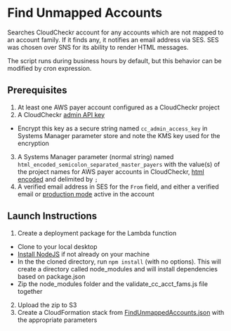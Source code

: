 # Find Unmapped Accounts

Searches CloudCheckr account for any accounts which are not mapped to an account family. If it finds any, it notifies an email address via SES. SES was chosen over SNS for its ability to render HTML messages.

The script runs during business hours by default, but this behavior can be modified by cron expression.

## Prerequisites

1. At least one AWS payer account configured as a CloudCheckr project
2. A CloudCheckr [admin API key](https://success.cloudcheckr.com/article/gbnfxmoyo6-)
  * Encrypt this key as a secure string named `cc_admin_access_key` in Systems Manager parameter store and note the KMS key used for the encryption
3. A Systems Manager parameter (normal string) named `html_encoded_semicolon_separated_master_payers` with the value(s) of the project names for AWS payer accounts in CloudCheckr, [html encoded](https://codebeautify.org/html-encode-string) and delimited by `;`
4. A verified email address in SES for the `From` field, and either a verified email or [production mode](https://docs.aws.amazon.com/ses/latest/DeveloperGuide/request-production-access.html) active in the account

## Launch Instructions

1. Create a deployment package for the Lambda function
  * Clone to your local desktop
  * [Install NodeJS](https://nodejs.org/en/download/) if not already on your machine
  * In the the cloned directory, run `npm install` (with no options). This will create a directory called node_modules and will install dependencies based on package.json
  * Zip the node_modules folder and the validate_cc_acct_fams.js file together
2. Upload the zip to S3
3. Create a CloudFormation stack from [FindUnmappedAccounts.json](FindUnmappedAccounts.json) with the appropriate parameters
